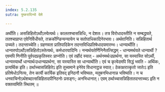 ```yaml
---
index: 5.2.135
sutra: पुष्करादिभ्यो देशे

---
```

 अर्थीति। असन्निहितोऽर्थोऽस्येत्यर्थः। कालतश्चासन्निधिः, न देशतः। तत्र विरोधादस्तीति न सम्बद्ध्यते, ततश्चाप्राप्त एवेनिर्विधीयते, तक्रकौण्डिन्यन्यायेन च सतोपाधिकादिनेरभावः। अर्थवानिति। सन्निहितार्थ उच्यते। तदन्ताच्चेति। ग्रहणवता प्रातिपादिकेन तदन्तविधिप्रतिषेधादयमारम्भः। धान्यार्थीति। धान्यरुपोऽर्थोऽसन्निहितोऽस्तेत्यर्थः, कर्मधारयादिनिः। नन्वर्थयतेर्णिनिनैतत्सिद्धम् - धान्यमर्थयते धान्यार्थी ? एवमपि णिनीति पूर्वपदप्रकृतिस्वरः प्राप्नोति। एवं तर्हीदं स्यात् - अर्थनमर्थःउप्रार्थना, सा यस्यास्ति सोऽर्थी, धान्यस्यार्थो धान्यार्थःउधान्यप्रार्थना, सा यस्यास्ति सा धान्यार्थीति। एवं च कृत्वेदमपि सिद्धं भवति - अर्थिकः, प्रत्यर्थिक इति। ठर्थाच्चासन्निहितेऽ इति तूच्यमाने इनेरेव विधानाट्ठन्न स्यात्। ठेकाक्षरात्कृतो जातेःऽ इति प्रतिषेधोऽनित्यः, तेन कार्यी कार्यिक इतिवद् इनिठनौ भविष्यतः, मतुबनभिधानान्न भविष्यति। न च धनवाचिनोऽर्थशब्दात्सन्निहितादपीनिठनोः प्रसङ्गः; अनभिधानात्। एवम् ठर्थाच्चासन्निहितातदन्ताच्चऽ इति न वक्तव्यमिति स्थितम् ॥